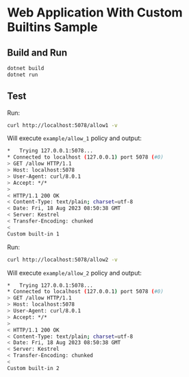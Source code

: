 # Web Application With Custom Builtins Sample

## Build and Run

```bash
dotnet build
dotnet run
```

## Test

Run:

```bash
curl http://localhost:5078/allow1 -v
```

Will execute `example/allow_1` policy and output:

```bash
*   Trying 127.0.0.1:5078...
* Connected to localhost (127.0.0.1) port 5078 (#0)
> GET /allow HTTP/1.1
> Host: localhost:5078
> User-Agent: curl/8.0.1
> Accept: */*
>
< HTTP/1.1 200 OK
< Content-Type: text/plain; charset=utf-8
< Date: Fri, 18 Aug 2023 08:50:38 GMT
< Server: Kestrel
< Transfer-Encoding: chunked
<
Custom built-in 1
```

Run:

```bash
curl http://localhost:5078/allow2 -v
```

Will execute `example/allow_2` policy and output:

```bash
*   Trying 127.0.0.1:5078...
* Connected to localhost (127.0.0.1) port 5078 (#0)
> GET /allow HTTP/1.1
> Host: localhost:5078
> User-Agent: curl/8.0.1
> Accept: */*
>
< HTTP/1.1 200 OK
< Content-Type: text/plain; charset=utf-8
< Date: Fri, 18 Aug 2023 08:50:38 GMT
< Server: Kestrel
< Transfer-Encoding: chunked
<
Custom built-in 2
```
